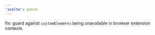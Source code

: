 ```yaml
---
'svelte': patch
---
```


fix: guard against `customElements` being unavailable in browser extension contexts
